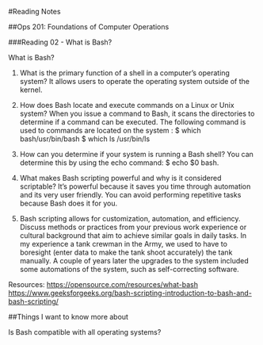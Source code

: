 #Reading Notes

##Ops 201: Foundations of Computer Operations

###Reading 02 - What is Bash?

What is Bash?

1.	What is the primary function of a shell in a computer’s operating system?
It allows users to operate the operating system outside of the kernel.

2.	How does Bash locate and execute commands on a Linux or Unix system?
When you issue a command to Bash, it scans the directories to determine if a command can be executed. The following command is used to commands are located on the system : $ which bash/usr/bin/bash $ which ls /usr/bin/ls

3.	How can you determine if your system is running a Bash shell?
You can determine this by using the echo command: $ echo $0 bash.

4.	What makes Bash scripting powerful and why is it considered scriptable?
It’s powerful because it saves you time through automation and its very user friendly. You can avoid performing repetitive tasks because Bash does it for you.

5.	Bash scripting allows for customization, automation, and efficiency. Discuss methods or practices from your previous work experience or cultural background that aim to achieve similar goals in daily tasks.
In my experience a tank crewman in the Army, we used to have to boresight (enter data to make the tank shoot accurately) the tank manually. A couple of years later the upgrades to the system included some automations of the system, such as self-correcting software. 

Resources: https://opensource.com/resources/what-bash
https://www.geeksforgeeks.org/bash-scripting-introduction-to-bash-and-bash-scripting/

##Things I want to know more about

Is Bash compatible with all operating systems?
